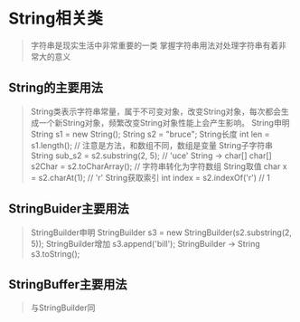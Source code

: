 # String相关类
> 字符串是现实生活中非常重要的一类
> 掌握字符串用法对处理字符串有着非常大的意义
## String的主要用法
> String类表示字符串常量，属于不可变对象，改变String对象，每次都会生成一个新String对象，频繁改变String对象性能上会产生影响。
> String申明
    String s1 = new String();
    String s2 = "bruce";
> String长度
    int len = s1.length(); // 注意是方法，和数组不同，数组是变量
> String子字符串
    String sub_s2 = s2.substring(2, 5); // 'uce'
> String -> char[]
    char[] s2Char = s2.toCharArray(); // 字符串转化为字符数组
> String取值
    char x = s2.charAt(1); // 'r'
> String获取索引
    int index = s2.indexOf('r') // 1
## StringBuider主要用法
> StringBuilder申明
    StringBuilder s3 = new StringBuilder(s2.substring(2, 5));
> StringBuilder增加
    s3.append('bill');
> StringBuilder -> String
    s3.toString();
## StringBuffer主要用法
> 与StringBuilder同